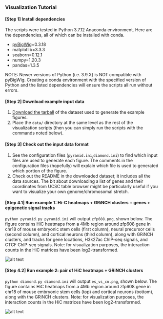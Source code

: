 ### Visualization Tutorial

#### [Step 1] Install dependencies
The scripts were tested in Python 3.7.12 Anaconda environment. Here are the dependencies, all of which can be installed with conda.
* [pyBigWig](https://github.com/deeptools/pyBigWig)=0.3.18
* matplotlib=3.3.3
* seaborn=0.12.1
* numpy=1.20.3
* pandas=1.3.5

NOTE: Newer versions of Python (i.e. 3.9.X) is NOT compatible with pyBigWig. Creating a conda environment with the specified version of Python and the listed dependencies will ensure the scripts all run without errors.

#### [Step 2] Download example input data
1. [Download the tarball](https://drive.google.com/file/d/1-iopSH7uI_Fra9wE6k6uGXeRXrwYQDoJ/view?usp=sharing) of the dataset used to generate the example figures. 
2. Place the `data/` directory at the same level as the rest of the visualization scripts (then you can simply run the scripts with the commands noted below). 

#### [Step 3] Check out the input data format
1. See the configuration files (`pyramid.ini`,`diamond.ini`) to find which input files are used to generate each figure. The comments in the configuration files (hopefully) will explain which file is used to generated which portion of the figure.
2. Check out the README in the downloaded dataset; it includes all the data sources. The bit about downloading a list of genes and their coordinates from UCSC table browser might be particularly useful if you want to visualize your own genome/chromosomal stretch.

#### [Step 4.1] Run example 1: Hi-C heatmaps + GRiNCH clusters + genes + epigenetic signal tracks

`python pyramid.py pyramid.ini` will output `zfp608.png`, shown below. The figure contains HiC heatmaps from a 4Mb region around zfp608 gene in chr18 of mouse embryonic stem cells (first column), neural precursor cells (second column), and cortical neurons (third column), along with GRiNCH clusters, and tracks for gene locations, H3k27ac ChIP-seq signals, and CTCF ChIP-seq signals. Note: for visualization purposes, the interaction counts in the HiC matrices have been log2-transformed.

![alt text](http://pages.discovery.wisc.edu/~elee1/grinch_git/zfp608.png "HiC heatmaps from a 4Mb region around zfp608 gene in chr18 of mouse embryonic stem cells, neural precursor cells, and cortical neurons, along with GRiNCH clusters, and tracks for gene locations, H3k27ac ChIP-seq signals, and CTCF ChIP-seq signals.")

#### [Step 4.2] Run example 2: pair of HiC heatmaps + GRiNCH clusters
`python diamond.py diamond.ini` will output `es_vs_cn.png`, shown below. The figure contains HiC heatmaps from a 4Mb region around zfp608 gene in chr18 of mouse embryonic stem cells (top) and cortical neurons (bottom), along with the GRiNCH clusters. Note: for visualization purposes, the interaction counts in the HiC matrices have been log2-transformed.

![alt text](http://pages.discovery.wisc.edu/~elee1/grinch_git/es_vs_cn.png "HiC heatmaps from a 4Mb region around zfp608 gene in chr18 of mouse embryonic stem cells and cortical neurons, along with GRiNCH clusters.")
